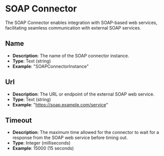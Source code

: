 # SOAP Connector

The SOAP Connector enables integration with SOAP-based web services, facilitating seamless communication with external SOAP services.

## Name
- **Description**: The name of the SOAP connector instance.
- **Type**: Text (string)
- **Example**: "SOAPConnectorInstance"

## Url
- **Description**: The URL or endpoint of the external SOAP web service.
- **Type**: Text (string)
- **Example**: "https://soap.example.com/service"

## Timeout
- **Description**: The maximum time allowed for the connector to wait for a response from the SOAP web service before timing out.
- **Type**: Integer (milliseconds)
- **Example**: 15000 (15 seconds)
